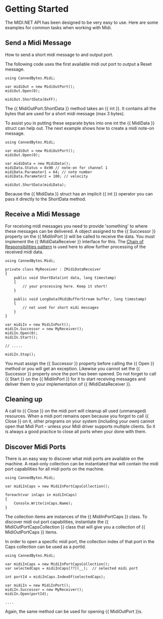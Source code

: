# Getting Started

The MIDI.NET API has been designed to be very easy to use. Here are some examples for common tasks when working with Midi.

## Send a Midi Message
How to send a short midi message to and output port.

The following code uses the first available midi out port to output a Reset message.

```
using CannedBytes.Midi;

var midiOut = new MidiOutPort();
midiOut.Open(0);

midiOut.ShortData(0xFF);
```

The {{ MidiOutPort.ShortData }} method takes an {{ int }}. It contains all the bytes that are used for a  short midi message (max 3 bytes).

To assist you in putting these separate bytes into one int the {{ MidiData }} struct can help out. The next example shows how to create a midi note-on message.

```
using CannedBytes.Midi;

var midiOut = new MidiOutPort();
midiOut.Open(0);

var midiData = new MidiData();
midiData.Status = 0x90 // note-on for channel 1
midiData.Paramater1 = 64; // note number
midiData.Parameter2 = 100; // velocity

midiOut.ShortData(midiData);
```
Because the {{ MidiData }} struct has an implicit {{ int }} operator you can pass it directly to the ShortData method.

## Receive a Midi Message
For receiving midi messages you need to provide 'something' to where these messages can be delivered. A object assigned to the {{ Successor }} property on the {{ MidiInPort }} will be called to receive the data.  You must implement the {{ IMidiDataReceiver }} interface for this. 
The  [Chain of Responsibilities pattern](http://en.wikipedia.org/wiki/Chain-of-responsibility_pattern) is used here to allow further processing of the received midi data.

```
using CannedBytes.Midi;

private class MyReceiver : IMidiDataReceiver
{
    public void ShortData(int data, long timestamp)
    {
        // your processing here. Keep it short!
    }

    public void LongData(MidiBufferStream buffer, long timestamp)
    {
        // not used for short midi messages
    }
}

var midiIn = new MidiInPort();
midiIn.Successor = new MyReceiver();
midiIn.Open(0);
midiIn.Start();

// .....

midiIn.Stop();
```
You must assign the {{ Successor }} property before calling the {{ Open }} method or you will get an exception. Likewise you cannot set the {{ Successor }} property once the port has been opened.
Do not forget to call {{ Start }} on the {{ MidiInPort }} for it to start receiving messages and deliver them to your implementation of {{ IMidiDataReceiver }}.

## Cleaning up
A call to {{ Close }} on the midi port will cleanup all used (unmanaged) resources. 
When a midi port remains open because you forgot to call {{ Close }} on it, other programs on your system (including your own) cannot open that Midi Port - unless your Midi driver supports multiple clients. So it is always a good practice to close all ports when your done with them.

## Discover Midi Ports
There is an easy way to discover what midi ports are available on the machine. A read-only collection can be instantiated that will contain the midi port capabilities for all midi ports on the machine.

```
using CannedBytes.Midi;

var midiInCaps = new MidiInPortCapsCollection();

foreach(var inCaps in midiInCaps)
{
    Console.Write(inCaps.Name);
}
```
The collection items are instances of the {{ MidiInPortCaps }} class. To discover midi out port capabilities, instantiate the {{ MidiOutPortCapsCollection }} class that will give you a collection of {{ MidiOutPortCaps }} items. 

In order to open a specific midi port, the collection index of that port in the Caps collection can be used as a portId.
```
using CannedBytes.Midi;

var midiInCaps = new MidiInPortCapsCollection();
var selectedCaps = midiInCaps[??](__);  // selected midi port

int portId = midiInCaps.IndexOf(selectedCaps);

var midiIn = new MidiInPort();
midiIn.Successor = new MyReceiver();
midiIn.Open(portId);

....
```
Again, the same method can be used for opening {{ MidiOutPort }}s.

